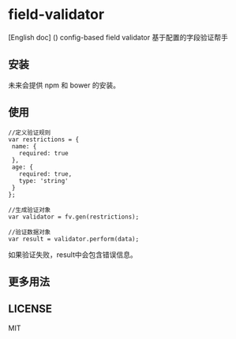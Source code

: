 # field-validator

[English doc] ()
config-based field validator 基于配置的字段验证帮手

## 安装
未来会提供 npm 和 bower 的安装。

## 使用
 ```
//定义验证规则
var restrictions = {
  name: {
    required: true
  },
  age: {
    required: true,
    type: 'string'
  }
};

//生成验证对象
var validator = fv.gen(restrictions);

//验证数据对象
var result = validator.perform(data);

```
如果验证失败，result中会包含错误信息。


## 更多用法

## LICENSE
MIT
